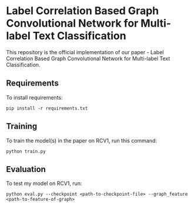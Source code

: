 # Label Correlation Based Graph Convolutional Network for Multi-label Text Classification

This repository is the official implementation of our paper - Label Correlation Based Graph Convolutional Network for Multi-label Text Classification.

## Requirements

To install requirements:

```setup
pip install -r requirements.txt
```

## Training

To train the model(s) in the paper on RCV1, run this command:

```train
python train.py
```
## Evaluation

To test my model on RCV1, run:

```eval
python eval.py --checkpoint <path-to-checkpoint-file> --graph_feature <path-to-feature-of-graph>
